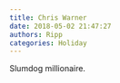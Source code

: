 ```yaml
---
title: Chris Warner
date: 2018-05-02 21:47:27
authors: Ripp
categories: Holiday
---
```


 Slumdog millionaire.